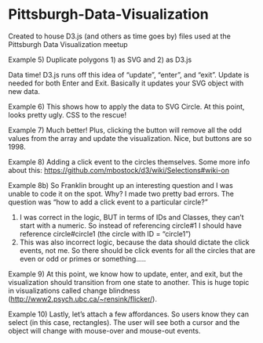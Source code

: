 Pittsburgh-Data-Visualization
=============================

Created to house D3.js (and others as time goes by) files used at the Pittsburgh Data Visualization meetup

Example  5) Duplicate polygons 1) as SVG and 2) as D3.js

Data time! 
D3.js runs off this idea of “update”, “enter”, and “exit”.
Update is needed for both Enter and Exit. Basically it updates your SVG object with new data. 

Example 6) This shows how to apply the data to SVG Circle. At this point, looks pretty ugly. CSS to the rescue!

Example 7) 
Much better! Plus, clicking the button will remove all the odd values from the array and update the visualization. Nice, but buttons are so 1998. 

Example 8) Adding a click event to the circles themselves.
Some more info about this: https://github.com/mbostock/d3/wiki/Selections#wiki-on

Example 8b) So Franklin brought up an interesting question and I was unable to code it on the spot. Why? I made two pretty bad errors. The question was “how to add a click event to a particular circle?” 
1) I was correct in the logic, BUT in terms of IDs and Classes, they can’t start with a numeric. So instead of referencing circle#1 I should have reference circle#circle1 (the circle with ID = “circle1”) 
2) This was also incorrect logic, because the data should dictate the click events, not me. So there should be click events for all the circles that are even or odd or primes or something.....

Example 9) At this point, we know how to update, enter, and exit, but the visualization should transition from one state to another. This is huge topic in visualizations called change blindness (http://www2.psych.ubc.ca/~rensink/flicker/). 

Example 10) Lastly, let’s attach a few affordances. So users know they can select (in this case, rectangles). The user will see both a cursor and the object will change with mouse-over and mouse-out events. 

